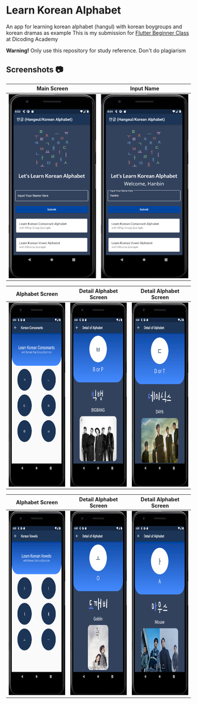# Learn Korean Alphabet
An app for learning korean alphabet (hangul) with korean boygroups and korean dramas as example
This is my submission for [Flutter Beginner Class](https://www.dicoding.com/academies/159) at Dicoding Academy

**Warning!** Only use this repository for study reference. Don't do plagiarism

## Screenshots 📷
<p align="center">
 
Main Screen | Input Name 
:----------:|:-------------:
<img src="/korean_alphabet/assets/images/screenshot/main_page.png" width=250 height=500/> | <img src="/korean_alphabet/assets/images/screenshot/input_name.png" width=250 height=500/>

Alphabet Screen | Detail Alphabet Screen |  Detail Alphabet Screen
:----------:|:-------------:|:--------:
<img src="/korean_alphabet/assets/images/screenshot/group_alphabet_page.png" width=250 height=500/> | <img src="/korean_alphabet/assets/images/screenshot/group_detail_alphabet1.png" width=250 height=500/> | <img src="/korean_alphabet/assets/images/screenshot/group_detail_alphabet2.png"  width=250 height=500/>

Alphabet Screen |  Detail Alphabet Screen |  Detail Alphabet Screen
:----------:|:-------------:|:--------:
<img src="/korean_alphabet/assets/images/screenshot/drama_alphabet_page.png" width=250 height=500/> | <img src="/korean_alphabet/assets/images/screenshot/drama_detail_alphabet1.png" width=250 height=500/> | <img src="/korean_alphabet/assets/images/screenshot/drama_detail_alphabet2.png"  width=250 height=500/>
</p>
